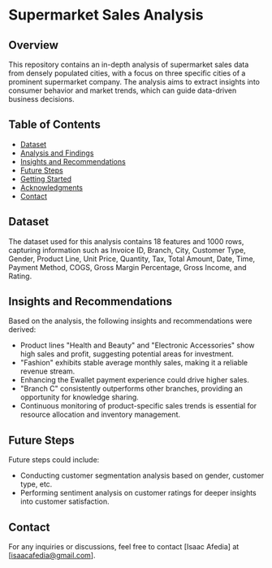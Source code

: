 # Supermarket Sales Analysis

## Overview

This repository contains an in-depth analysis of supermarket sales data from densely populated cities, with a focus on three specific cities of a prominent supermarket company. The analysis aims to extract insights into consumer behavior and market trends, which can guide data-driven business decisions.

## Table of Contents

- [Dataset](#dataset)
- [Analysis and Findings](#analysis-and-findings)
- [Insights and Recommendations](#insights-and-recommendations)
- [Future Steps](#future-steps)
- [Getting Started](#getting-started)
- [Acknowledgments](#acknowledgments)
- [Contact](#contact)

## Dataset

The dataset used for this analysis contains 18 features and 1000 rows, capturing information such as Invoice ID, Branch, City, Customer Type, Gender, Product Line, Unit Price, Quantity, Tax, Total Amount, Date, Time, Payment Method, COGS, Gross Margin Percentage, Gross Income, and Rating.

## Insights and Recommendations

Based on the analysis, the following insights and recommendations were derived:

- Product lines "Health and Beauty" and "Electronic Accessories" show high sales and profit, suggesting potential areas for investment.
- "Fashion" exhibits stable average monthly sales, making it a reliable revenue stream.
- Enhancing the Ewallet payment experience could drive higher sales.
- "Branch C" consistently outperforms other branches, providing an opportunity for knowledge sharing.
- Continuous monitoring of product-specific sales trends is essential for resource allocation and inventory management.

## Future Steps

Future steps could include:

- Conducting customer segmentation analysis based on gender, customer type, etc.
- Performing sentiment analysis on customer ratings for deeper insights into customer satisfaction.



## Contact

For any inquiries or discussions, feel free to contact [Isaac Afedia] at [isaacafedia@gmail.com].
